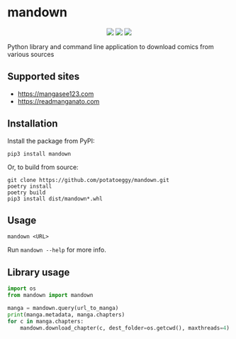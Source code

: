 # mandown

<p align="center">
    <a href="https://pypi.org/project/mandown"><img src="https://img.shields.io/pypi/v/mandown" /></a>
    <a href="https://github.com/potatoeggy/mandown/releases/latest"><img src="https://img.shields.io/github/v/release/potatoeggy/mandown?display_name=tag" /></a>
    <a href="/LICENSE"><img src="https://img.shields.io/github/license/potatoeggy/mandown" /></a>
</p>

Python library and command line application to download comics from various sources

## Supported sites

- https://mangasee123.com
- https://readmanganato.com

## Installation

Install the package from PyPI:

```
pip3 install mandown
```

Or, to build from source:

```
git clone https://github.com/potatoeggy/mandown.git
poetry install
poetry build
pip3 install dist/mandown*.whl
```

## Usage

```
mandown <URL>
```

Run `mandown --help` for more info.

## Library usage

```python
import os
from mandown import mandown

manga = mandown.query(url_to_manga)
print(manga.metadata, manga.chapters)
for c in manga.chapters:
    mandown.download_chapter(c, dest_folder=os.getcwd(), maxthreads=4)
```

